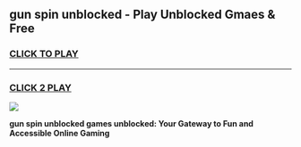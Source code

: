 
## gun spin unblocked - Play Unblocked Gmaes & Free
<h3>
<a href="https://news.freeplayer.one?title=gun_spin_unblocked&ref=16F">CLICK TO PLAY</a></h3>
<hr>

<h3>
<a href="https://news.freeplayer.one?title=gun_spin_unblocked&ref=16F">CLICK 2 PLAY</a>
  
</h3>

<a href="https://news.freeplayer.one?title=gun_spin_unblocked&ref=16F/"><img src="https://clearcache.store/games.png"></a>


**gun spin unblocked games unblocked: Your Gateway to Fun and Accessible Online Gaming**
